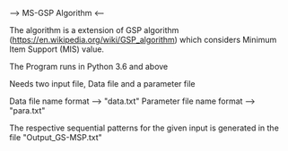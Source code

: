 
--> MS-GSP Algorithm <--

The algorithm is a extension of GSP algorithm (https://en.wikipedia.org/wiki/GSP_algorithm) which considers Minimum Item Support (MIS) value. 

The Program runs in Python 3.6 and above

Needs two input file, Data file and a parameter file

Data file name format --> "data.txt"
Parameter file name format --> "para.txt"

The respective sequential patterns for the given input is generated in the file "Output_GS-MSP.txt"

